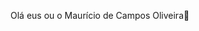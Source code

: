 Olá eus ou o Maurício de Campos Oliveira👋

<!--
**MauricioOliveira30/MauricioOliveira30** is a ✨ _special_ ✨ repository because its `README.md` (this file) appears on your GitHub profile.

Here are some ideas to get you started:

- 🔭 Hoje eu trabalho com um pouco dos dois front-end e back-end
- 🌱Estou estudando  Javascript,C#,PHP
- 👯 I’m looking to collaborate on ...
- 🤔 I’m looking for help with ...
- 
- 📫 Contate-me:Email mauriciooliveira3314@gmail.com
- 😄 Pronouns: Ele
- ⚡ Fun fact: ...
-->
